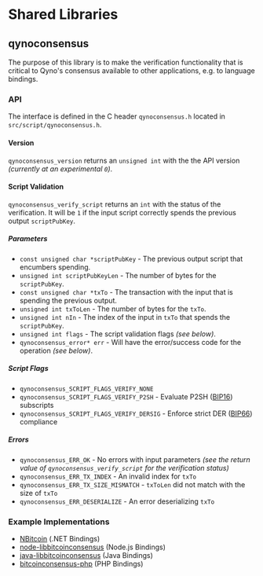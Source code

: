 Shared Libraries
================

## qynoconsensus

The purpose of this library is to make the verification functionality that is critical to Qyno's consensus available to other applications, e.g. to language bindings.

### API

The interface is defined in the C header `qynoconsensus.h` located in  `src/script/qynoconsensus.h`.

#### Version

`qynoconsensus_version` returns an `unsigned int` with the the API version *(currently at an experimental `0`)*.

#### Script Validation

`qynoconsensus_verify_script` returns an `int` with the status of the verification. It will be `1` if the input script correctly spends the previous output `scriptPubKey`.

##### Parameters
- `const unsigned char *scriptPubKey` - The previous output script that encumbers spending.
- `unsigned int scriptPubKeyLen` - The number of bytes for the `scriptPubKey`.
- `const unsigned char *txTo` - The transaction with the input that is spending the previous output.
- `unsigned int txToLen` - The number of bytes for the `txTo`.
- `unsigned int nIn` - The index of the input in `txTo` that spends the `scriptPubKey`.
- `unsigned int flags` - The script validation flags *(see below)*.
- `qynoconsensus_error* err` - Will have the error/success code for the operation *(see below)*.

##### Script Flags
- `qynoconsensus_SCRIPT_FLAGS_VERIFY_NONE`
- `qynoconsensus_SCRIPT_FLAGS_VERIFY_P2SH` - Evaluate P2SH ([BIP16](https://github.com/bitcoin/bips/blob/master/bip-0016.mediawiki)) subscripts
- `qynoconsensus_SCRIPT_FLAGS_VERIFY_DERSIG` - Enforce strict DER ([BIP66](https://github.com/bitcoin/bips/blob/master/bip-0066.mediawiki)) compliance

##### Errors
- `qynoconsensus_ERR_OK` - No errors with input parameters *(see the return value of `qynoconsensus_verify_script` for the verification status)*
- `qynoconsensus_ERR_TX_INDEX` - An invalid index for `txTo`
- `qynoconsensus_ERR_TX_SIZE_MISMATCH` - `txToLen` did not match with the size of `txTo`
- `qynoconsensus_ERR_DESERIALIZE` - An error deserializing `txTo`

### Example Implementations
- [NBitcoin](https://github.com/NicolasDorier/NBitcoin/blob/master/NBitcoin/Script.cs#L814) (.NET Bindings)
- [node-libbitcoinconsensus](https://github.com/bitpay/node-libbitcoinconsensus) (Node.js Bindings)
- [java-libbitcoinconsensus](https://github.com/dexX7/java-libbitcoinconsensus) (Java Bindings)
- [bitcoinconsensus-php](https://github.com/Bit-Wasp/bitcoinconsensus-php) (PHP Bindings)
